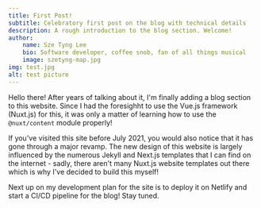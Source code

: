 ```yaml
---
title: First Post!
subtitle: Celebratory first post on the blog with technical details
description: A rough introduction to the blog section. Welcome!
author:
	name: Sze Tyng Lee
	bio: Software developer, coffee snob, fan of all things musical
	image: szetyng-map.jpg
img: test.jpg
alt: test picture
---
```


Hello there! After years of talking about it, I'm finally adding a blog section to this website. Since I had the foresighht to use the Vue.js framework (Nuxt.js) for this, it was only a matter of learning how to use the `@nuxt/content` module properly!

If you've visited this site before July 2021, you would also notice that it has gone through a major revamp. The new design of this website is largely influenced by the numerous Jekyll and Next.js templates that I can find on the internet - sadly, there aren't many Nuxt.js website templates out there which is why I've decided to build this myself! 

Next up on my development plan for the site is to deploy it on Netlify and start a CI/CD pipeline for the blog! Stay tuned.
